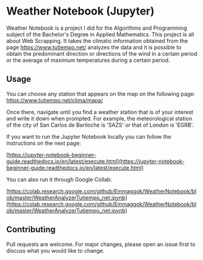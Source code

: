 # Weather Notebook (Jupyter)
Weather Notebook is a project I did for the Algorithms and Programming subject of the Bachelor's Degree in Applied Mathematics. This project is all about Web Scrapping.
It takes the climatic information obtained from the page https://www.tutiempo.net/ analyzes the data and it is possible to obtain the predominant direction or directions of the wind in a certain period or the average of maximum temperatures during a certain period.

## Usage


You can choose any station that appears on the map on the following page: https://www.tutiempo.net/clima/mapa/

Once there, navigate until you find a weather station that is of your interest and write it down when prompted. For example, the meteorological station of the city of San Carlos de Bariloche is 'SAZS' or that of London is 'EGRB'.

If you want to run the Jupyter Notebook locally you can follow the instructions on the next page: 

[https://jupyter-notebook-beginner-guide.readthedocs.io/en/latest/execute.html](https://jupyter-notebook-beginner-guide.readthedocs.io/en/latest/execute.html)

You can also run it through Google Collab:

[https://colab.research.google.com/github/Emmaggok/WeatherNotebook/blob/master/WeatherAnalyzerTutiempo_net.ipynb](https://colab.research.google.com/github/Emmaggok/WeatherNotebook/blob/master/WeatherAnalyzerTutiempo_net.ipynb)

## Contributing
Pull requests are welcome. For major changes, please open an issue first to discuss what you would like to change.
